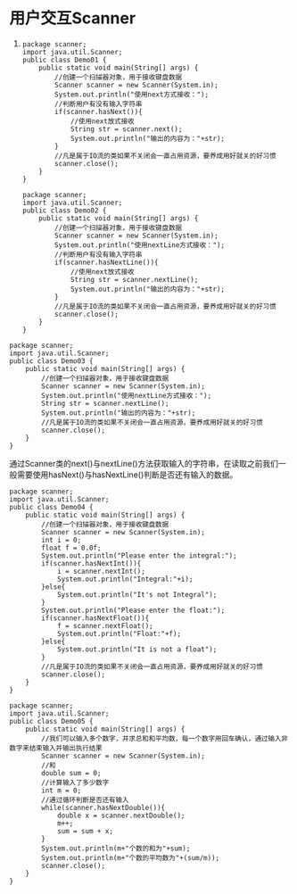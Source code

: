 # 用户交互Scanner

1. ```
   package scanner;
   import java.util.Scanner;
   public class Demo01 {
       public static void main(String[] args) {
           //创建一个扫描器对象，用于接收键盘数据
           Scanner scanner = new Scanner(System.in);
           System.out.println("使用next方式接收：");
           //判断用户有没有输入字符串
           if(scanner.hasNext()){
               //使用next放式接收
               String str = scanner.next();
               System.out.println("输出的内容为："+str);
           }
           //凡是属于IO流的类如果不关闭会一直占用资源，要养成用好就关的好习惯
           scanner.close();
       }
   }
   ```

   ```
   package scanner;
   import java.util.Scanner;
   public class Demo02 {
       public static void main(String[] args) {
           //创建一个扫描器对象，用于接收键盘数据
           Scanner scanner = new Scanner(System.in);
           System.out.println("使用nextLine方式接收：");
           //判断用户有没有输入字符串
           if(scanner.hasNextLine()){
               //使用next放式接收
               String str = scanner.nextLine();
               System.out.println("输出的内容为："+str);
           }
           //凡是属于IO流的类如果不关闭会一直占用资源，要养成用好就关的好习惯
           scanner.close();
       }
   }
   ```

   

```
package scanner;
import java.util.Scanner;
public class Demo03 {
    public static void main(String[] args) {
        //创建一个扫描器对象，用于接收键盘数据
        Scanner scanner = new Scanner(System.in);
        System.out.println("使用nextLine方式接收：");
        String str = scanner.nextLine();
        System.out.println("输出的内容为："+str);
        //凡是属于IO流的类如果不关闭会一直占用资源，要养成用好就关的好习惯
        scanner.close();
    }
}
```

通过Scanner类的next()与nextLine()方法获取输入的字符串，在读取之前我们一般需要使用hasNext()与hasNextLine()判断是否还有输入的数据。

```
package scanner;
import java.util.Scanner;
public class Demo04 {
    public static void main(String[] args) {
        //创建一个扫描器对象，用于接收键盘数据
        Scanner scanner = new Scanner(System.in);
        int i = 0;
        float f = 0.0f;
        System.out.println("Please enter the integral:");
        if(scanner.hasNextInt()){
            i = scanner.nextInt();
            System.out.println("Integral:"+i);
        }else{
            System.out.println("It's not Integral");
        }
        System.out.println("Please enter the float:");
        if(scanner.hasNextFloat()){
            f = scanner.nextFloat();
            System.out.println("Float:"+f);
        }else{
            System.out.println("It is not a float");
        }
        //凡是属于IO流的类如果不关闭会一直占用资源，要养成用好就关的好习惯
        scanner.close();
    }
}
```

```
package scanner;
import java.util.Scanner;
public class Demo05 {
    public static void main(String[] args) {
        //我们可以输入多个数字，并求总和和平均数，每一个数字用回车确认，通过输入非数字来结束输入并输出执行结果
        Scanner scanner = new Scanner(System.in);
        //和
        double sum = 0;
        //计算输入了多少数字
        int m = 0;
        //通过循环判断是否还有输入
        while(scanner.hasNextDouble()){
            double x = scanner.nextDouble();
            m++;
            sum = sum + x;
        }
        System.out.println(m+"个数的和为"+sum);
        System.out.println(m+"个数的平均数为"+(sum/m));
        scanner.close();
    }
}
```

